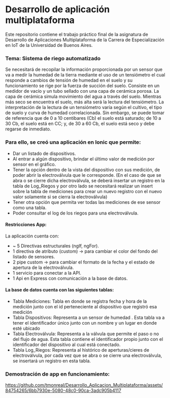 # Desarrollo de aplicación multiplataforma 

Este repositorio contiene el trabajo práctico final de la asignatura de Desarrollo de Aplicaciones Multiplataforma de la Carrera de Especialización en IoT de la Universidad de Buenos Aires.
### Tema: Sistema de riego automatizado 

Se necesitará de recopilar la información proporcionada por un sensor que va a medir la
humedad de la tierra mediante el uso de un tensiómetro el cual responde a cambios de
tensión de humedad en el suelo y su funcionamiento se rige por la fuerza de succión del
suelo. Consiste en un medidor de vacío y un tubo sellado con una capa de cerámica porosa.
La capa de cerámica simula movimiento del agua a través del suelo. Mientras más seco se
encuentra el suelo, más alta será la lectura del tensiómetro. La interpretación de la lectura
de un tensiómetro varía según el cultivo, el tipo de suelo y curva de humedad
correlacionada. Sin embargo, se puede tomar de referencia que de 0 a 10 centibares (Cb) el
suelo está saturado; de 10 a 30 Cb, el suelo está en CC; y, de 30 a 60 Cb, el suelo está
seco y debe regarse de inmediato.


### Para ello, se creó una aplicación en Ionic que permite:
- Dar un listado de dispositivos.
- Al entrar a algún dispositivo, brindar el último valor de medición por sensor en el gráfico.
- Tener la opción dentro de la vista del dispositivo con sus medición, de poder abrir la electroválvula que le corresponde. (En el caso de que se abra o se cierre dicha electroválvula, se deberá insertar un registro en la tabla de Log_Riegos y por otro lado se necesitará realizar un insert sobre la tabla de mediciones para crear un nuevo registro con el nuevo valor solamente si se cierra la electroválvula)
- Tener otra opción que permita ver todas las mediciones de ese sensor como una tabla.
- Poder consultar el log de los riegos para una electroválvula.

#### Restricciones App:
La aplicación cuenta con:
- ~ 5 Directivas estructurales (ngIf, ngFor).
- 1 directiva de atributo (custom) → para cambiar el color del fondo del listado de sensores.
- 2 pipe custom → para cambiar el formato de la fecha y el estado de apertura de la electroválvula.
- 1 servicio para conectar a la API.
- 1 Api en Express con comunicación a la base de datos.

#### La base de datos cuenta con las siguientes tablas:
- Tabla Mediciones: Tabla en donde se registra fecha y hora de la medición junto con el id perteneciente al dispositivo que registró esa medición
- Tabla Dispositivos: Representa a un sensor de humedad . Esta tabla va a tener el identificador único junto con un nombre y un lugar en donde esté ubicado
- Tabla Electroválvula: Representa a la válvula que permite el paso o no del flujo de agua. Esta tabla contiene el identificador propio junto con el identificador del dispositivo al cual está conectado.
- Tabla Log_Riegos: Representa al histórico de aperturas/cieres de electroválvula, por cada vez que se abra o se cierre una electroválvula, se insertará un registro en esta tabla.

### Demostración de app en funcionamiento:

https://github.com/tmonreal/Desarrollo_Aplicacion_Multiplataforma/assets/84754265/6bb7930e-5080-48c0-90ca-3adc905b4117

